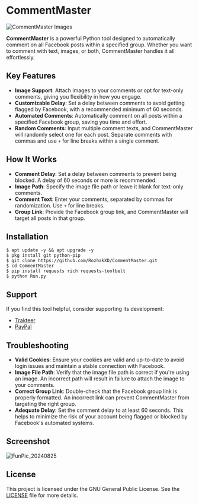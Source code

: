 # CommentMaster
![CommentMaster Images](https://github.com/user-attachments/assets/eb333ed7-2276-4eea-8218-08a6fd3daede)

**CommentMaster** is a powerful Python tool designed to automatically comment on all Facebook posts within a specified group. Whether you want to comment with text, images, or both, CommentMaster handles it all effortlessly.

## Key Features
- **Image Support**: Attach images to your comments or opt for text-only comments, giving you flexibility in how you engage.
- **Customizable Delay**: Set a delay between comments to avoid getting flagged by Facebook, with a recommended minimum of 60 seconds.
- **Automated Comments**: Automatically comment on all posts within a specified Facebook group, saving you time and effort.
- **Random Comments**: Input multiple comment texts, and CommentMaster will randomly select one for each post. Separate comments with commas and use `+` for line breaks within a single comment.

## How It Works
- **Comment Delay**: Set a delay between comments to prevent being blocked. A delay of 60 seconds or more is recommended.
- **Image Path**: Specify the image file path or leave it blank for text-only comments.
- **Comment Text**: Enter your comments, separated by commas for randomization. Use `+` for line breaks.
- **Group Link**: Provide the Facebook group link, and CommentMaster will target all posts in that group.

## Installation
```
$ apt update -y && apt upgrade -y
$ pkg install git python-pip
$ git clone https://github.com/RozhakXD/CommentMaster.git
$ cd CommentMaster
$ pip install requests rich requests-toolbelt
$ python Run.py
```

## Support
If you find this tool helpful, consider supporting its development:

- [Trakteer](https://trakteer.id/rozhak_official/tip)
- [PayPal](https://paypal.me/rozhak9)

## Troubleshooting
- **Valid Cookies**: Ensure your cookies are valid and up-to-date to avoid login issues and maintain a stable connection with Facebook.
- **Image File Path**: Verify that the image file path is correct if you're using an image. An incorrect path will result in failure to attach the image to your comments.
- **Correct Group Link**: Double-check that the Facebook group link is properly formatted. An incorrect link can prevent CommentMaster from targeting the right group.
- **Adequate Delay**: Set the comment delay to at least 60 seconds. This helps to minimize the risk of your account being flagged or blocked by Facebook's automated systems.

## Screenshot
![FunPic_20240825](https://github.com/user-attachments/assets/787ca2ce-482c-4bfe-858a-d342b2a1c487)

## License
This project is licensed under the GNU General Public License. See the [LICENSE](https://github.com/RozhakXD/CommentMaster?tab=GPL-3.0-1-ov-file) file for more details.
